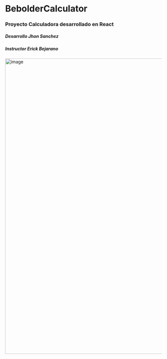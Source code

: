 # BebolderCalculator
<h3> Proyecto Calculadora desarrollado en React </h3>
<h5> Desarrollo Jhon Sanchez </h5>
<h5> Instructor Erick Bejarano </h5>
<img width="948" alt="image" src="https://user-images.githubusercontent.com/80734873/181653197-93748f6d-2baf-46f4-8287-e81a9472ce84.png">
